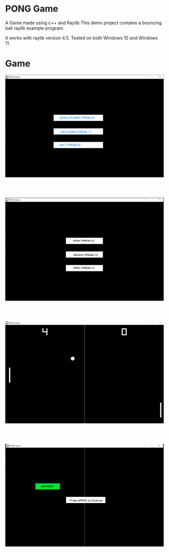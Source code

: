 # PONG Game

A Game made using c++ and Raylib
This demo project contains a bouncing ball raylib example program.

It works with raylib version 4.5.
Tested on both Windows 10 and Windows 11.

# Game

<p align="center">
  <img src="preview1.jpg" alt="" width="800">
</p>
<br>
<br>
<p align="center">
  <img src="preview2.jpg" alt="" width="800">
</p>
<br>
<br>
<p align="center">
  <img src="preview3.jpg" alt="" width="800">
</p>
<br>
<br>
<p align="center">
  <img src="preview4.jpg" alt="" width="800">
</p>
<br>
<br>


